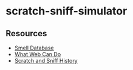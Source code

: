 # scratch-sniff-simulator

## Resources

- [Smell Database](https://www.fragrantica.com/notes/)
- [What Web Can Do](https://whatwebcando.today/)
- [Scratch and Sniff History](https://en.wikipedia.org/wiki/Scratch_and_sniff)
